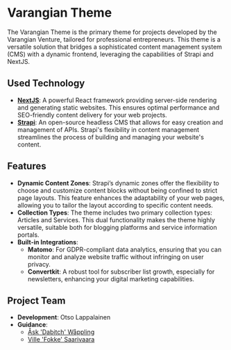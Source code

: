 # Varangian Theme

The Varangian Theme is the primary theme for projects developed by the Varangian Venture, tailored for professional entrepreneurs. This theme is a versatile solution that bridges a sophisticated content management system (CMS) with a dynamic frontend, leveraging the capabilities of Strapi and NextJS.

## Used Technology

- **[NextJS](https://nextjs.org/)**: A powerful React framework providing server-side rendering and generating static websites. This ensures optimal performance and SEO-friendly content delivery for your web projects.
- **[Strapi](https://strapi.io/)**: An open-source headless CMS that allows for easy creation and management of APIs. Strapi's flexibility in content management streamlines the process of building and managing your website's content.

## Features

- **Dynamic Content Zones**: Strapi’s dynamic zones offer the flexibility to choose and customize content blocks without being confined to strict page layouts. This feature enhances the adaptability of your web pages, allowing you to tailor the layout according to specific content needs.
- **Collection Types**: The theme includes two primary collection types: Articles and Services. This dual functionality makes the theme highly versatile, suitable both for blogging platforms and service information portals.
- **Built-in Integrations**:
  - **Matomo**: For GDPR-compliant data analytics, ensuring that you can monitor and analyze website traffic without infringing on user privacy.
  - **Convertkit**: A robust tool for subscriber list growth, especially for newsletters, enhancing your digital marketing capabilities.

## Project Team

- **Development**: Otso Lappalainen
- **Guidance**: 
  - [Åsk 'Dabitch' Wåppling](https://dabitch.net/)
  - [Ville 'Fokke' Saarivaara](https://fokke.fi/)

